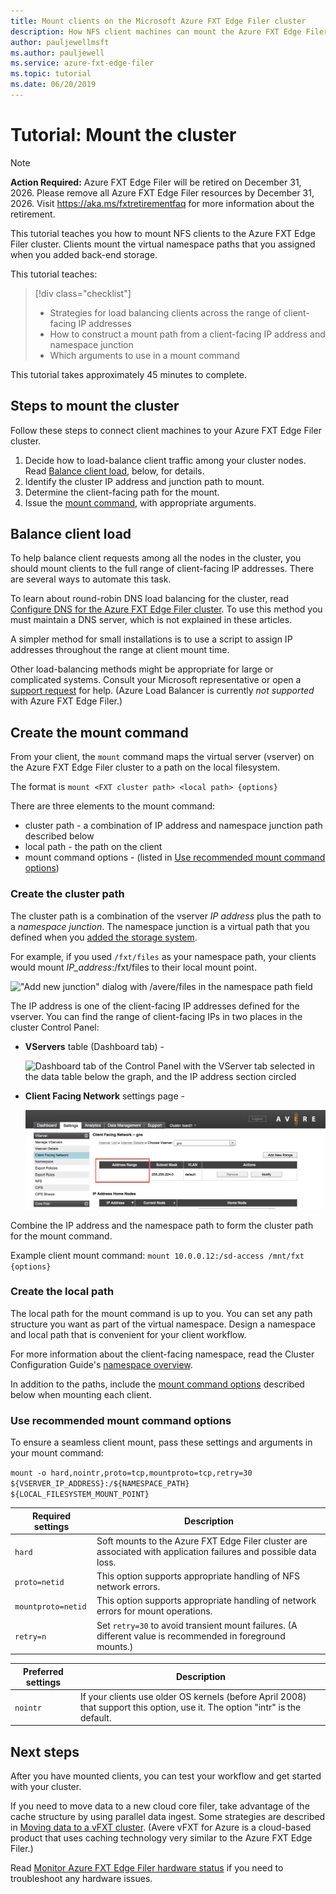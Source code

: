 ```yaml
---
title: Mount clients on the Microsoft Azure FXT Edge Filer cluster 
description: How NFS client machines can mount the Azure FXT Edge Filer hybrid storage cache
author: pauljewellmsft
ms.author: pauljewell
ms.service: azure-fxt-edge-filer
ms.topic: tutorial
ms.date: 06/20/2019
---
```


# Tutorial: Mount the cluster

> [!NOTE]
> **Action Required:** Azure FXT Edge Filer will be retired on December 31, 2026. Please remove all Azure FXT Edge Filer resources by December 31, 2026. Visit https://aka.ms/fxtretirementfaq for more information about the retirement.

This tutorial teaches you how to mount NFS clients to the Azure FXT Edge Filer cluster. Clients mount the virtual namespace paths that you assigned when you added back-end storage.

This tutorial teaches:

> [!div class="checklist"]
>
> * Strategies for load balancing clients across the range of client-facing IP addresses
> * How to construct a mount path from a client-facing IP address and namespace junction
> * Which arguments to use in a mount command

This tutorial takes approximately 45 minutes to complete.

## Steps to mount the cluster

Follow these steps to connect client machines to your Azure FXT Edge Filer cluster.

1. Decide how to load-balance client traffic among your cluster nodes. Read [Balance client load](#balance-client-load), below, for details.
1. Identify the cluster IP address and junction path to mount.
1. Determine the client-facing path for the mount.
1. Issue the [mount command](#use-recommended-mount-command-options), with appropriate arguments.

## Balance client load

To help balance client requests among all the nodes in the cluster, you should mount clients to the full range of client-facing IP addresses. There are several ways to automate this task.

To learn about round-robin DNS load balancing for the cluster, read [Configure DNS for the Azure FXT Edge Filer cluster](configure-network.md#configure-dns-for-load-balancing). To use this method you must maintain a DNS server, which is not explained in these articles.

A simpler method for small installations is to use a script to assign IP addresses throughout the range at client mount time.

Other load-balancing methods might be appropriate for large or complicated systems. Consult your Microsoft representative or open a [support request](support-ticket.md) for help. (Azure Load Balancer is currently *not supported* with Azure FXT Edge Filer.)

## Create the mount command

From your client, the ``mount`` command maps the virtual server (vserver) on the Azure FXT Edge Filer cluster to a path on the local filesystem.

The format is ``mount <FXT cluster path> <local path> {options}``

There are three elements to the mount command:

* cluster path - a combination of IP address and namespace junction path described below
* local path - the path on the client
* mount command options - (listed in [Use recommended mount command options](#use-recommended-mount-command-options))

### Create the cluster path

The cluster path is a combination of the vserver *IP address* plus the path to a *namespace junction*. The namespace junction is a virtual path that you defined when you [added the storage system](add-storage.md#create-a-junction).

For example, if you used ``/fxt/files`` as your namespace path, your clients would mount *IP_address*:/fxt/files to their local mount point.

!["Add new junction" dialog with /avere/files in the namespace path field](media/fxt-mount/fxt-junction-example.png)

The IP address is one of the client-facing IP addresses defined for the vserver. You can find the range of client-facing IPs in two places in the cluster Control Panel:

* **VServers** table (Dashboard tab) -

  ![Dashboard tab of the Control Panel with the VServer tab selected in the data table below the graph, and the IP address section circled](media/fxt-mount/fxt-ip-addresses-dashboard.png)

* **Client Facing Network** settings page -

  ![Settings > VServer > Client Facing Network configuration page with a circle around the Address Range section of the table for a particular vserver](media/fxt-mount/fxt-ip-addresses-settings.png)

Combine the IP address and the namespace path to form the cluster path for the mount command.

Example client mount command: ``mount 10.0.0.12:/sd-access /mnt/fxt {options}``

### Create the local path

The local path for the mount command is up to you. You can set any path structure you want as part of the virtual namespace. Design a namespace and local path that is convenient for your client workflow.

For more information about the client-facing namespace, read the Cluster Configuration Guide's [namespace overview](https://azure.github.io/Avere/legacy/ops_guide/4_7/html/gns_overview.html).

In addition to the paths, include the [mount command options](#use-recommended-mount-command-options) described below when mounting each client.

### Use recommended mount command options

To ensure a seamless client mount, pass these settings and arguments in your mount command:

`mount -o hard,nointr,proto=tcp,mountproto=tcp,retry=30 ${VSERVER_IP_ADDRESS}:/${NAMESPACE_PATH} ${LOCAL_FILESYSTEM_MOUNT_POINT}`

| Required settings | Description |
--- | ---
``hard`` | Soft mounts to the Azure FXT Edge Filer cluster are associated with application failures and possible data loss.
``proto=netid`` | This option supports appropriate handling of NFS network errors.
``mountproto=netid`` | This option supports appropriate handling of network errors for mount operations.
``retry=n`` | Set ``retry=30`` to avoid transient mount failures. (A different value is recommended in foreground mounts.)

| Preferred settings | Description |
| --- | --- |
| `nointr` | If your clients use older OS kernels (before April 2008) that support this option, use it. The option "intr" is the default. |

## Next steps

After you have mounted clients, you can test your workflow and get started with your cluster.

If you need to move data to a new cloud core filer, take advantage of the cache structure by using parallel data ingest. Some strategies are described in [Moving data to a vFXT cluster](../avere-vfxt/avere-vfxt-data-ingest.md). (Avere vFXT for Azure is a cloud-based product that uses caching technology very similar to the Azure FXT Edge Filer.)

Read [Monitor Azure FXT Edge Filer hardware status](monitor.md) if you need to troubleshoot any hardware issues.
